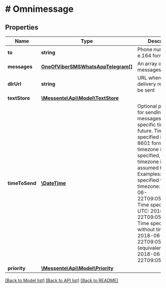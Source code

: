 # # Omnimessage

## Properties

Name | Type | Description | Notes
------------ | ------------- | ------------- | -------------
**to** | **string** | Phone number in e.164 format | 
**messages** | [**OneOfViberSMSWhatsAppTelegram[]**](OneOfViberSMSWhatsAppTelegram.md) | An array of messages | 
**dlrUrl** | **string** | URL where the delivery report will be sent | [optional] 
**textStore** | [**\Messente\Api\Model\TextStore**](TextStore.md) |  | [optional] 
**timeToSend** | [**\DateTime**](\DateTime.md) | Optional parameter for sending messages at some specific time in the future.   Time must be specified in the ISO-8601 format.   If no timezone is specified, then the timezone is assumed to be UTC    Examples:    * Time specified with timezone: 2018-06-22T09:05:07+00:00 Time specified in UTC: 2018-06-22T09:05:07Z   * Time specified without timezone: 2018-06-22T09:05 (equivalent to 2018-06-22T09:05+00:00) | [optional] 
**priority** | [**\Messente\Api\Model\Priority**](Priority.md) |  | [optional] 

[[Back to Model list]](../../README.md#documentation-for-models) [[Back to API list]](../../README.md#documentation-for-api-endpoints) [[Back to README]](../../README.md)



